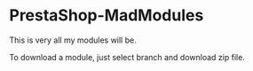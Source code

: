 PrestaShop-MadModules
=====================
This is very all my modules will be.

To download a module, just select branch and download zip file.
